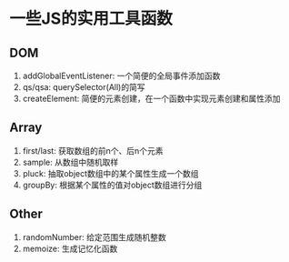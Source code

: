 # 一些JS的实用工具函数
## DOM
1. addGlobalEventListener: 一个简便的全局事件添加函数
2. qs/qsa: querySelector(All)的简写
3. createElement: 简便的元素创建，在一个函数中实现元素创建和属性添加

## Array
1. first/last: 获取数组的前n个、后n个元素
2. sample: 从数组中随机取样
3. pluck: 抽取object数组中的某个属性生成一个数组
4. groupBy: 根据某个属性的值对object数组进行分组

## Other
1. randomNumber: 给定范围生成随机整数
2. memoize: 生成记忆化函数
